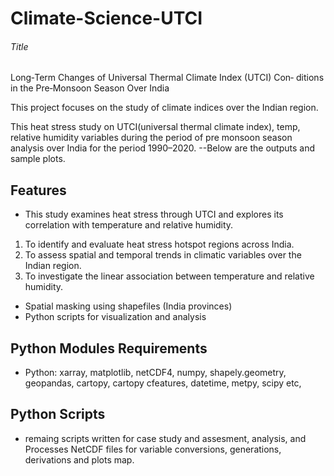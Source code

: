 # Climate-Science-UTCI
###### Title ########
Long‐Term Changes of Universal Thermal Climate Index (UTCI) Con‐ ditions in the Pre‐Monsoon Season Over India

This project focuses on the study of climate indices over the Indian region.

This heat stress study on UTCI(universal thermal climate index), temp, relative humidity variables during the period of pre monsoon season analysis over India for the period 1990–2020.
--Below are the outputs and sample plots.

## Features
- This study examines heat stress through UTCI and explores its correlation with temperature and relative humidity.
1) To identify and evaluate heat stress hotspot regions across India.
2) To assess spatial and temporal trends in climatic variables over the Indian region.
3) To investigate the linear association between temperature and relative humidity.

- Spatial masking using shapefiles (India provinces)
- Python scripts for visualization and analysis
## Python Modules Requirements
- Python: xarray, matplotlib, netCDF4, numpy, shapely.geometry, geopandas, cartopy, cartopy cfeatures, datetime, metpy, scipy etc,

## Python Scripts

- remaing scripts written for case study and assesment, analysis, and Processes NetCDF files for variable conversions, generations, derivations and plots map.

